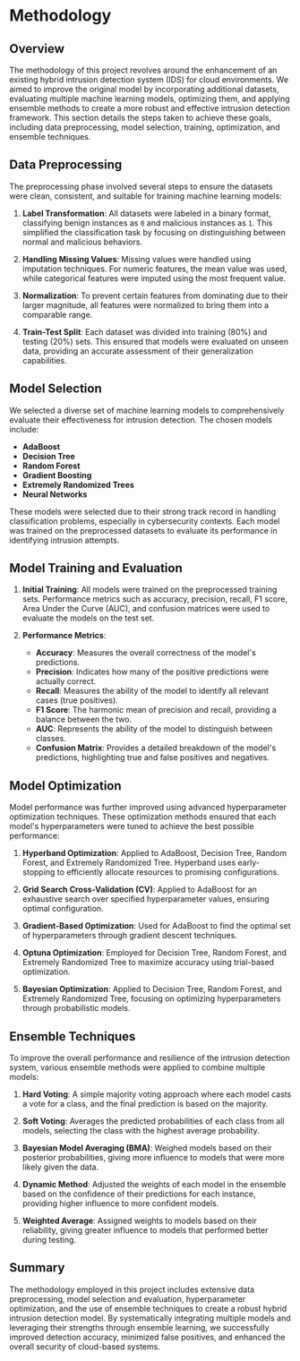 # Methodology

## Overview
The methodology of this project revolves around the enhancement of an existing hybrid intrusion detection system (IDS) for cloud environments. We aimed to improve the original model by incorporating additional datasets, evaluating multiple machine learning models, optimizing them, and applying ensemble methods to create a more robust and effective intrusion detection framework. This section details the steps taken to achieve these goals, including data preprocessing, model selection, training, optimization, and ensemble techniques.

## Data Preprocessing
The preprocessing phase involved several steps to ensure the datasets were clean, consistent, and suitable for training machine learning models:

1. **Label Transformation**: All datasets were labeled in a binary format, classifying benign instances as `0` and malicious instances as `1`. This simplified the classification task by focusing on distinguishing between normal and malicious behaviors.

2. **Handling Missing Values**: Missing values were handled using imputation techniques. For numeric features, the mean value was used, while categorical features were imputed using the most frequent value.

3. **Normalization**: To prevent certain features from dominating due to their larger magnitude, all features were normalized to bring them into a comparable range.

4. **Train-Test Split**: Each dataset was divided into training (80%) and testing (20%) sets. This ensured that models were evaluated on unseen data, providing an accurate assessment of their generalization capabilities.

## Model Selection
We selected a diverse set of machine learning models to comprehensively evaluate their effectiveness for intrusion detection. The chosen models include:

- **AdaBoost**
- **Decision Tree**
- **Random Forest**
- **Gradient Boosting**
- **Extremely Randomized Trees**
- **Neural Networks**

These models were selected due to their strong track record in handling classification problems, especially in cybersecurity contexts. Each model was trained on the preprocessed datasets to evaluate its performance in identifying intrusion attempts.

## Model Training and Evaluation
1. **Initial Training**: All models were trained on the preprocessed training sets. Performance metrics such as accuracy, precision, recall, F1 score, Area Under the Curve (AUC), and confusion matrices were used to evaluate the models on the test set.

2. **Performance Metrics**:
   - **Accuracy**: Measures the overall correctness of the model's predictions.
   - **Precision**: Indicates how many of the positive predictions were actually correct.
   - **Recall**: Measures the ability of the model to identify all relevant cases (true positives).
   - **F1 Score**: The harmonic mean of precision and recall, providing a balance between the two.
   - **AUC**: Represents the ability of the model to distinguish between classes.
   - **Confusion Matrix**: Provides a detailed breakdown of the model's predictions, highlighting true and false positives and negatives.

## Model Optimization
Model performance was further improved using advanced hyperparameter optimization techniques. These optimization methods ensured that each model's hyperparameters were tuned to achieve the best possible performance:

1. **Hyperband Optimization**: Applied to AdaBoost, Decision Tree, Random Forest, and Extremely Randomized Tree. Hyperband uses early-stopping to efficiently allocate resources to promising configurations.

2. **Grid Search Cross-Validation (CV)**: Applied to AdaBoost for an exhaustive search over specified hyperparameter values, ensuring optimal configuration.

3. **Gradient-Based Optimization**: Used for AdaBoost to find the optimal set of hyperparameters through gradient descent techniques.

4. **Optuna Optimization**: Employed for Decision Tree, Random Forest, and Extremely Randomized Tree to maximize accuracy using trial-based optimization.

5. **Bayesian Optimization**: Applied to Decision Tree, Random Forest, and Extremely Randomized Tree, focusing on optimizing hyperparameters through probabilistic models.

## Ensemble Techniques
To improve the overall performance and resilience of the intrusion detection system, various ensemble methods were applied to combine multiple models:

1. **Hard Voting**: A simple majority voting approach where each model casts a vote for a class, and the final prediction is based on the majority.

2. **Soft Voting**: Averages the predicted probabilities of each class from all models, selecting the class with the highest average probability.

3. **Bayesian Model Averaging (BMA)**: Weighed models based on their posterior probabilities, giving more influence to models that were more likely given the data.

4. **Dynamic Method**: Adjusted the weights of each model in the ensemble based on the confidence of their predictions for each instance, providing higher influence to more confident models.

5. **Weighted Average**: Assigned weights to models based on their reliability, giving greater influence to models that performed better during testing.

## Summary
The methodology employed in this project includes extensive data preprocessing, model selection and evaluation, hyperparameter optimization, and the use of ensemble techniques to create a robust hybrid intrusion detection model. By systematically integrating multiple models and leveraging their strengths through ensemble learning, we successfully improved detection accuracy, minimized false positives, and enhanced the overall security of cloud-based systems.


